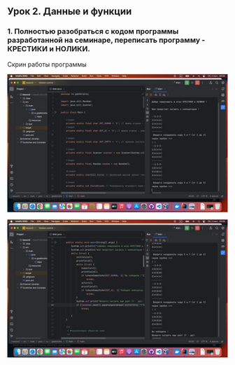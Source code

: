 ## Урок 2. Данные и функции

### 1. Полностью разобраться с кодом программы разработанной на семинаре, переписать программу - КРЕСТИКИ и НОЛИКИ.

Скрин работы программы

![XO_App1](https://github.com/PavelLogeiko/TechSpec_Java/blob/main/Lesson2/Images/XO_App1.png)

![XO_App2](https://github.com/PavelLogeiko/TechSpec_Java/blob/main/Lesson2/Images/XO_App2.png)
